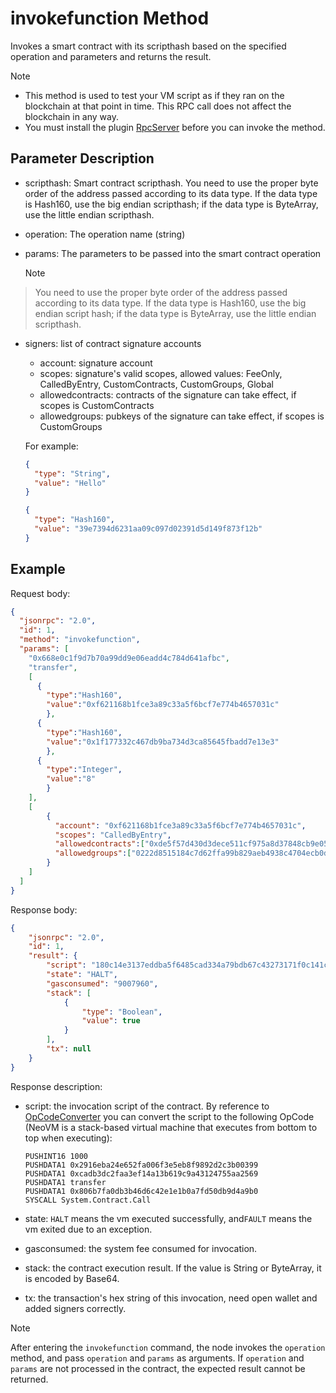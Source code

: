 ﻿# invokefunction Method

Invokes a smart contract with its scripthash based on the specified operation and parameters and returns the result.

> [!Note]
>
> - This method is used to test your VM script as if they ran on the blockchain at that point in time. This RPC call does not affect the blockchain in any way.
> - You must install the plugin [RpcServer](https://github.com/neo-project/neo-modules/releases) before you can invoke the method.

## Parameter Description

* scripthash: Smart contract scripthash. You need to use the proper byte order of the address passed according to its data type. If the data type is Hash160, use the big endian scripthash; if the data type is ByteArray, use the little endian scripthash.

* operation: The operation name (string)

* params: The parameters to be passed into the smart contract operation

  > [!Note]
>
  > You need to use the proper byte order of the address passed according to its data type. If the data type is Hash160, use the big endian script hash; if the data type is ByteArray, use the little endian scripthash.

* signers: list of contract signature accounts
  * account: signature account
  * scopes: signature's valid scopes, allowed values: FeeOnly, CalledByEntry, CustomContracts, CustomGroups, Global
  * allowedcontracts: contracts of the signature can take effect, if scopes is CustomContracts
  * allowedgroups: pubkeys of the signature can take effect, if scopes is CustomGroups
  

  For example:

    ```json
    {
      "type": "String",
      "value": "Hello"
    }
    ```

    ```json
    {
      "type": "Hash160",
      "value": "39e7394d6231aa09c097d02391d5d149f873f12b"
    }
    ```

## Example

Request body:

```json
{
  "jsonrpc": "2.0",
  "id": 1,
  "method": "invokefunction",
  "params": [
    "0x668e0c1f9d7b70a99dd9e06eadd4c784d641afbc",
    "transfer",
    [
      {
        "type":"Hash160",
        "value":"0xf621168b1fce3a89c33a5f6bcf7e774b4657031c"
        },
      {
        "type":"Hash160",
        "value":"0x1f177332c467db9ba734d3ca85645fbadd7e13e3"
        },
      {
        "type":"Integer",
        "value":"8"
        }        
    ],
    [
        {
          "account": "0xf621168b1fce3a89c33a5f6bcf7e774b4657031c",
          "scopes": "CalledByEntry",
          "allowedcontracts":["0xde5f57d430d3dece511cf975a8d37848cb9e0525","0x1f177332c467db9ba734d3ca85645fbadd7e13e3"],
          "allowedgroups":["0222d8515184c7d62ffa99b829aeb4938c4704ecb0dd7e340e842e9df121826343"]
        }
    ]
  ]
}
```

Response body:

```json
{
    "jsonrpc": "2.0",
    "id": 1,
    "result": {
        "script": "180c14e3137eddba5f6485cad334a79bdb67c43273171f0c141c0357464b777ecf6b5f3ac3893ace1f8b1621f613c00c087472616e736665720c14bcaf41d684c7d4ad6ee0d99da9707b9d1f0c8e6641627d5b52",
        "state": "HALT",
        "gasconsumed": "9007960",
        "stack": [
            {
                "type": "Boolean",
                "value": true
            }
        ],
        "tx": null
    }
}
```

Response description:

- script: the invocation script of the contract. By reference to [OpCodeConverter](https://github.com/chenzhitong/OpCodeConverter) you can convert the script to the following OpCode (NeoVM is a stack-based virtual machine that executes from bottom to top when executing):

  ```
  PUSHINT16 1000
  PUSHDATA1 0x2916eba24e652fa006f3e5eb8f9892d2c3b00399
  PUSHDATA1 0xcadb3dc2faa3ef14a13b619c9a43124755aa2569
  PUSHDATA1 transfer
  PUSHDATA1 0x806b7fa0db3b46d6c42e1e1b0a7fd50db9d4a9b0
  SYSCALL System.Contract.Call
  ```

- state:  `HALT` means the vm executed successfully, and`FAULT` means the vm exited due to an exception. 

- gasconsumed: the system fee consumed for invocation.

- stack: the contract execution result. If the value is String or ByteArray, it is encoded by Base64.

- tx: the transaction's hex string of this invocation, need open wallet and added signers correctly.
> [!Note]
>
> After entering the `invokefunction` command,  the node invokes the `operation` method, and pass `operation` and `params` as arguments. If `operation` and `params` are not processed in the contract, the expected result cannot be returned.

